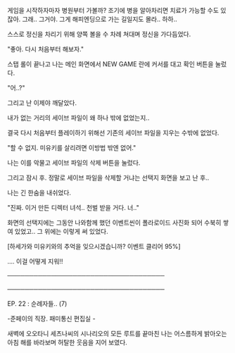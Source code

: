 게임을 시작하자마자 병원부터 가볼까? 조기에 병을 알아차리면 치료가 가능할 수도 있잖아. 그래.. 그거야. 그게 해피엔딩으로 가는 길일지도 몰라.. 하하..

스스로 정신을 차리기 위해 양쪽 볼을 수 차례 쳐대며 정신을 가다듬었다.

"좋아. 다시 처음부터 해보자."

스탭 롤이 끝나고 나는 메인 화면에서 NEW GAME 란에 커서를 대고 확인 버튼을 눌렀다.

"어..?"

그리고 난 이제야 깨달았다.

내가 없는 거리의 세이브 파일이 왜 하나 밖에 없었는지..

결국 다시 처음부터 플레이하기 위해선 기존의 세이브 파일을 지우는 수밖에 없었다.

"할 수 없지. 미유키를 살리려면 이방법 밖엔 없어."

나는 이를 악물고 세이브 파일의 삭제 버튼을 눌렀다. 

그리고 잠시 후. 정말로 세이브 파일을 삭제할 거냐는 선택지 화면을 보고 난 후.. 

나는 긴 한숨을 내쉬었다.

"진짜. 이거 만든 디렉터 녀석.. 천벌 받을 거다. 너.."

화면의 선택지에는 그동안 나와함께 했던 이벤트씬이 폴라로이드 사진화 되어 수북히 쌓여 있었고.. 그 위에는 이렇게 써 있었다.

[하세가와 미유키와의 추억을 잊으시겠습니까? 이벤트 클리어 95%]

.... 이걸 어떻게 지워!!

────────────────────────────────────

────────────────────────────────────

EP. 22 : 순례자들.. (7)

-준페이의 직장. 패미통신 편집실 - 

새벽에 오오타니 세츠나씨의 시나리오의 모든 루트를 끝마친 나는 어스름하게 밝아오는 아침 해를 바라보며 허탈한 웃음을 지어 보였다.